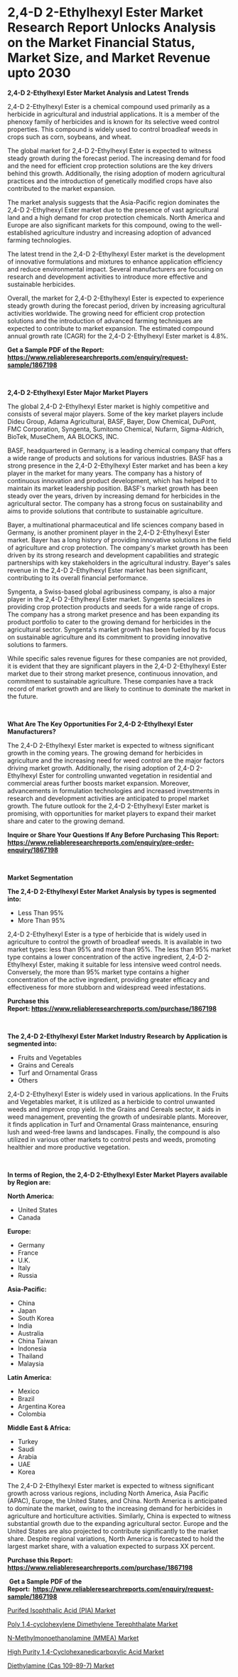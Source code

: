 <p><h1>2,4-D 2-Ethylhexyl Ester Market Research Report Unlocks Analysis on the Market Financial Status, Market Size, and Market Revenue upto 2030</h1></p><p><strong>2,4-D 2-Ethylhexyl Ester Market Analysis and Latest Trends</strong></p>
<p><p>2,4-D 2-Ethylhexyl Ester is a chemical compound used primarily as a herbicide in agricultural and industrial applications. It is a member of the phenoxy family of herbicides and is known for its selective weed control properties. This compound is widely used to control broadleaf weeds in crops such as corn, soybeans, and wheat.</p><p>The global market for 2,4-D 2-Ethylhexyl Ester is expected to witness steady growth during the forecast period. The increasing demand for food and the need for efficient crop protection solutions are the key drivers behind this growth. Additionally, the rising adoption of modern agricultural practices and the introduction of genetically modified crops have also contributed to the market expansion.</p><p>The market analysis suggests that the Asia-Pacific region dominates the 2,4-D 2-Ethylhexyl Ester market due to the presence of vast agricultural land and a high demand for crop protection chemicals. North America and Europe are also significant markets for this compound, owing to the well-established agriculture industry and increasing adoption of advanced farming technologies.</p><p>The latest trend in the 2,4-D 2-Ethylhexyl Ester market is the development of innovative formulations and mixtures to enhance application efficiency and reduce environmental impact. Several manufacturers are focusing on research and development activities to introduce more effective and sustainable herbicides.</p><p>Overall, the market for 2,4-D 2-Ethylhexyl Ester is expected to experience steady growth during the forecast period, driven by increasing agricultural activities worldwide. The growing need for efficient crop protection solutions and the introduction of advanced farming techniques are expected to contribute to market expansion. The estimated compound annual growth rate (CAGR) for the 2,4-D 2-Ethylhexyl Ester market is 4.8%.</p></p>
<p><strong>Get a Sample PDF of the Report:&nbsp; <a href="https://www.reliableresearchreports.com/enquiry/request-sample/1867198">https://www.reliableresearchreports.com/enquiry/request-sample/1867198</a></strong></p>
<p>&nbsp;</p>
<p><strong>2,4-D 2-Ethylhexyl Ester Major Market Players</strong></p>
<p><p>The global 2,4-D 2-Ethylhexyl Ester market is highly competitive and consists of several major players. Some of the key market players include Dideu Group, Adama Agricultural, BASF, Bayer, Dow Chemical, DuPont, FMC Corporation, Syngenta, Sumitomo Chemical, Nufarm, Sigma-Aldrich, BioTek, MuseChem, AA BLOCKS, INC.</p><p>BASF, headquartered in Germany, is a leading chemical company that offers a wide range of products and solutions for various industries. BASF has a strong presence in the 2,4-D 2-Ethylhexyl Ester market and has been a key player in the market for many years. The company has a history of continuous innovation and product development, which has helped it to maintain its market leadership position. BASF's market growth has been steady over the years, driven by increasing demand for herbicides in the agricultural sector. The company has a strong focus on sustainability and aims to provide solutions that contribute to sustainable agriculture.</p><p>Bayer, a multinational pharmaceutical and life sciences company based in Germany, is another prominent player in the 2,4-D 2-Ethylhexyl Ester market. Bayer has a long history of providing innovative solutions in the field of agriculture and crop protection. The company's market growth has been driven by its strong research and development capabilities and strategic partnerships with key stakeholders in the agricultural industry. Bayer's sales revenue in the 2,4-D 2-Ethylhexyl Ester market has been significant, contributing to its overall financial performance.</p><p>Syngenta, a Swiss-based global agribusiness company, is also a major player in the 2,4-D 2-Ethylhexyl Ester market. Syngenta specializes in providing crop protection products and seeds for a wide range of crops. The company has a strong market presence and has been expanding its product portfolio to cater to the growing demand for herbicides in the agricultural sector. Syngenta's market growth has been fueled by its focus on sustainable agriculture and its commitment to providing innovative solutions to farmers.</p><p>While specific sales revenue figures for these companies are not provided, it is evident that they are significant players in the 2,4-D 2-Ethylhexyl Ester market due to their strong market presence, continuous innovation, and commitment to sustainable agriculture. These companies have a track record of market growth and are likely to continue to dominate the market in the future.</p></p>
<p>&nbsp;</p>
<p><strong>What Are The Key Opportunities For 2,4-D 2-Ethylhexyl Ester Manufacturers?</strong></p>
<p><p>The 2,4-D 2-Ethylhexyl Ester market is expected to witness significant growth in the coming years. The growing demand for herbicides in agriculture and the increasing need for weed control are the major factors driving market growth. Additionally, the rising adoption of 2,4-D 2-Ethylhexyl Ester for controlling unwanted vegetation in residential and commercial areas further boosts market expansion. Moreover, advancements in formulation technologies and increased investments in research and development activities are anticipated to propel market growth. The future outlook for the 2,4-D 2-Ethylhexyl Ester market is promising, with opportunities for market players to expand their market share and cater to the growing demand.</p></p>
<p><strong>Inquire or Share Your Questions If Any Before Purchasing This Report: <a href="https://www.reliableresearchreports.com/enquiry/pre-order-enquiry/1867198">https://www.reliableresearchreports.com/enquiry/pre-order-enquiry/1867198</a></strong></p>
<p>&nbsp;</p>
<p><strong>Market Segmentation</strong></p>
<p><strong>The 2,4-D 2-Ethylhexyl Ester Market Analysis by types is segmented into:</strong></p>
<p><ul><li>Less Than 95%</li><li>More Than 95%</li></ul></p>
<p><p>2,4-D 2-Ethylhexyl Ester is a type of herbicide that is widely used in agriculture to control the growth of broadleaf weeds. It is available in two market types: less than 95% and more than 95%. The less than 95% market type contains a lower concentration of the active ingredient, 2,4-D 2-Ethylhexyl Ester, making it suitable for less intensive weed control needs. Conversely, the more than 95% market type contains a higher concentration of the active ingredient, providing greater efficacy and effectiveness for more stubborn and widespread weed infestations.</p></p>
<p><strong>Purchase this Report:&nbsp;<a href="https://www.reliableresearchreports.com/purchase/1867198">https://www.reliableresearchreports.com/purchase/1867198</a></strong></p>
<p>&nbsp;</p>
<p><strong>The 2,4-D 2-Ethylhexyl Ester Market Industry Research by Application is segmented into:</strong></p>
<p><ul><li>Fruits and Vegetables</li><li>Grains and Cereals</li><li>Turf and Ornamental Grass</li><li>Others</li></ul></p>
<p><p>2,4-D 2-Ethylhexyl Ester is widely used in various applications. In the Fruits and Vegetables market, it is utilized as a herbicide to control unwanted weeds and improve crop yield. In the Grains and Cereals sector, it aids in weed management, preventing the growth of undesirable plants. Moreover, it finds application in Turf and Ornamental Grass maintenance, ensuring lush and weed-free lawns and landscapes. Finally, the compound is also utilized in various other markets to control pests and weeds, promoting healthier and more productive vegetation.</p></p>
<p>&nbsp;</p>
<p><strong>In terms of Region, the 2,4-D 2-Ethylhexyl Ester Market Players available by Region are:</strong></p>
<p>
    <p> <strong> North America: </strong>
        <ul>
            <li>United States</li>
            <li>Canada</li>
        </ul>
        </p> 
    <p> <strong> Europe: </strong>
        <ul>
            <li>Germany</li>
            <li>France</li>
            <li>U.K.</li>
            <li>Italy</li>
            <li>Russia</li>
        </ul>
        </p> 
    <p> <strong> Asia-Pacific: </strong>
        <ul>
            <li>China</li>
            <li>Japan</li>
            <li>South Korea</li>
            <li>India</li>
            <li>Australia</li>
            <li>China Taiwan</li>
            <li>Indonesia</li>
            <li>Thailand</li>
            <li>Malaysia</li>
        </ul>
        </p> 
    <p> <strong> Latin America: </strong>
        <ul>
            <li>Mexico</li>
            <li>Brazil</li>
            <li>Argentina Korea</li>
            <li>Colombia</li>
        </ul>
        </p> 
    <p> <strong> Middle East & Africa: </strong>
        <ul>
            <li>Turkey</li>
            <li>Saudi</li>
            <li>Arabia</li>
            <li>UAE</li>
            <li>Korea</li>
        </ul>
    </p>
    </p>
<p><p>The 2,4-D 2-Ethylhexyl Ester market is expected to witness significant growth across various regions, including North America, Asia Pacific (APAC), Europe, the United States, and China. North America is anticipated to dominate the market, owing to the increasing demand for herbicides in agriculture and horticulture activities. Similarly, China is expected to witness substantial growth due to the expanding agricultural sector. Europe and the United States are also projected to contribute significantly to the market share. Despite regional variations, North America is forecasted to hold the largest market share, with a valuation expected to surpass XX percent.</p></p>
<p><strong>Purchase this Report: <a href="https://www.reliableresearchreports.com/purchase/1867198">https://www.reliableresearchreports.com/purchase/1867198</a></strong></p>
<p>&nbsp;<strong>Get a Sample PDF of the Report:&nbsp;&nbsp;<a href="https://www.reliableresearchreports.com/enquiry/request-sample/1867198">https://www.reliableresearchreports.com/enquiry/request-sample/1867198</a></strong></p>
<p><strong></strong></p>
<p><p><a href="https://medium.com/@raymondgray765/purifed-isophthalic-acid-pia-market-the-key-to-successful-business-strategy-forecast-till-2030-c1439175b914">Purifed Isophthalic Acid (PIA) Market</a></p><p><a href="https://medium.com/@caligoldner/poly-1-4-cyclohexylene-dimethylene-terephthalate-market-size-and-market-trends-complete-industry-66dd1f70f596">Poly 1,4-cyclohexylene Dimethylene Terephthalate Market</a></p><p><a href="https://medium.com/@austynlemke1988/n-methylmonoethanolamine-mmea-market-exploring-market-share-market-trends-and-future-growth-f54247026d21">N-Methylmonoethanolamine (MMEA) Market</a></p><p><a href="https://medium.com/@marcellakin2023/high-purity-1-4-cyclohexanedicarboxylic-acid-market-exploring-market-share-market-trends-and-0c13c578f81e">High Purity 1,4-Cyclohexanedicarboxylic Acid Market</a></p><p><a href="https://medium.com/@dessiefadel/diethylamine-cas-109-89-7-market-analysis-its-cagr-market-segmentation-and-global-industry-73c050588f2b">Diethylamine (Cas 109-89-7) Market</a></p></p>